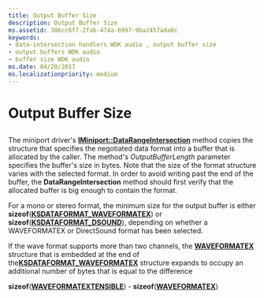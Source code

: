 ```yaml
---
title: Output Buffer Size
description: Output Buffer Size
ms.assetid: 386cc6f7-2fab-474a-b997-9ba2457ada0c
keywords:
- data-intersection handlers WDK audio , output buffer size
- output buffers WDK audio
- buffer size WDK audio
ms.date: 04/20/2017
ms.localizationpriority: medium
---
```


# Output Buffer Size


## <span id="output_buffer_size"></span><span id="OUTPUT_BUFFER_SIZE"></span>


The miniport driver's [**IMiniport::DataRangeIntersection**](https://msdn.microsoft.com/library/windows/hardware/ff536764) method copies the structure that specifies the negotiated data format into a buffer that is allocated by the caller. The method's *OutputBufferLength* parameter specifies the buffer's size in bytes. Note that the size of the format structure varies with the selected format. In order to avoid writing past the end of the buffer, the **DataRangeIntersection** method should first verify that the allocated buffer is big enough to contain the format.

For a mono or stereo format, the minimum size for the output buffer is either **sizeof**([**KSDATAFORMAT\_WAVEFORMATEX**](https://msdn.microsoft.com/library/windows/hardware/ff537095)) or **sizeof**([**KSDATAFORMAT\_DSOUND**](https://msdn.microsoft.com/library/windows/hardware/ff537094)), depending on whether a WAVEFORMATEX or DirectSound format has been selected.

If the wave format supports more than two channels, the [**WAVEFORMATEX**](https://msdn.microsoft.com/library/windows/hardware/ff538799) structure that is embedded at the end of the[**KSDATAFORMAT\_WAVEFORMATEX**](https://msdn.microsoft.com/library/windows/hardware/ff537095) structure expands to occupy an additional number of bytes that is equal to the difference

**sizeof**([**WAVEFORMATEXTENSIBLE**](https://msdn.microsoft.com/library/windows/hardware/ff538802)) - **sizeof**([**WAVEFORMATEX**](https://msdn.microsoft.com/library/windows/hardware/ff538799))

 

 




